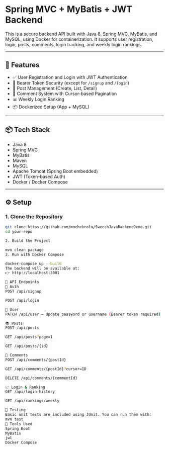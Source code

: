 # Spring MVC + MyBatis + JWT Backend

This is a secure backend API built with Java 8, Spring MVC, MyBatis, and MySQL, using Docker for containerization. It supports user registration, login, posts, comments, login tracking, and weekly login rankings.

---

## 🚀 Features

- ✅ User Registration and Login with JWT Authentication
- 🔐 Bearer Token Security (except for `/signup` and `/login`)
- 📝 Post Management (Create, List, Detail)
- 💬 Comment System with Cursor-based Pagination
- 📊 Weekly Login Ranking
- 📦 Dockerized Setup (App + MySQL)

---

## 📦 Tech Stack

- Java 8
- Spring MVC
- MyBatis
- Maven
- MySQL
- Apache Tomcat (Spring Boot embedded)
- JWT (Token-based Auth)
- Docker / Docker Compose

---

## ⚙️ Setup

### 1. Clone the Repository

```bash
git clone https://github.com/mochebrolu/SweechJavaBackendDemo.git
cd your-repo

2. Build the Project

mvn clean package
3. Run with Docker Compose

docker-compose up --build
The backend will be available at:
👉 http://localhost:3001

📄 API Endpoints
🔐 Auth
POST /api/signup

POST /api/login

👤 User
PATCH /api/user – Update password or username (Bearer token required)

📚 Posts
POST /api/posts

GET /api/posts?page=1

GET /api/posts/{id}

💬 Comments
POST /api/comments/{postId}

GET /api/comments/{postId}?cursor=ID

DELETE /api/comments/{commentId}

📈 Login & Ranking
GET /api/login-history

GET /api/rankings/weekly

🧪 Testing
Basic unit tests are included using JUnit. You can run them with:
mvn test
🧰 Tools Used
Spring Boot
MyBatis
jwt
Docker Compose
